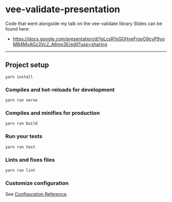 # vee-validate-presentation

Code that went alongside my talk on the vee-validate library
Slides can be found here:
  * https://docs.google.com/presentation/d/1gLcsR1nGGHveFrqyO9cyP9yoMB4MxAGz3Vc2_A6mx3E/edit?usp=sharing
  
---
 
## Project setup
```
yarn install
```

### Compiles and hot-reloads for development
```
yarn run serve
```

### Compiles and minifies for production
```
yarn run build
```

### Run your tests
```
yarn run test
```

### Lints and fixes files
```
yarn run lint
```

### Customize configuration
See [Configuration Reference](https://cli.vuejs.org/config/).
